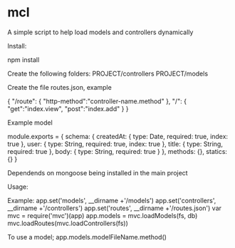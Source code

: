 mcl
=========

A simple script to help load models and controllers dynamically

Install:

npm install

Create the following folders: 
PROJECT/controllers
PROJECT/models

Create the file routes.json, example

{
  "/route": {
    "http-method":"controller-name.method"
  },
  "/": {
    "get":"index.view",
    "post":"index.add"
  }
}

Example model

module.exports = {
  schema: {
    createdAt: {
      type: Date,
      required: true,
      index: true
    },
    user: {
      type: String,
      required: true,
      index: true
    },
    title: {
      type: String,
      required: true
    },
    body: {
      type: String,
      required: true
    }
  },
  methods: {},
  statics: {}
}

Dependends on mongoose being installed in the main project

Usage:

Example:
app.set('models', __dirname +'/models')
app.set('controllers', __dirname +'/controllers')
app.set('routes', __dirname +'/routes.json')
var mvc = require('mvc')(app)
app.models = mvc.loadModels(fs, db)
mvc.loadRoutes(mvc.loadControllers(fs))

To use a model;
app.models.modelFileName.method()